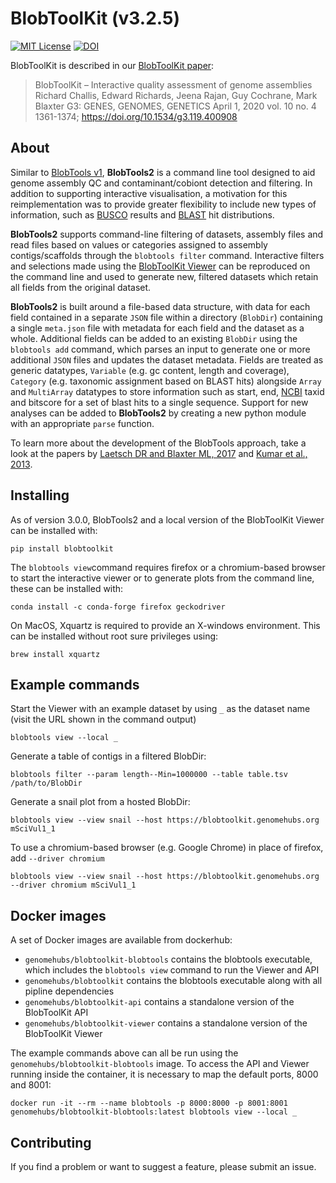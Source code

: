# BlobToolKit (v3.2.5)

[![MIT License](https://img.shields.io/badge/license-MIT-blue.svg)](https://opensource.org/licenses/MIT)
[![DOI](https://zenodo.org/badge/150091036.svg)](https://zenodo.org/badge/latestdoi/150091036)

BlobToolKit is described in our [BlobToolKit paper](https://doi.org/10.1534/g3.119.400908):

> BlobToolKit – Interactive quality assessment of genome assemblies
> Richard Challis, Edward Richards, Jeena Rajan, Guy Cochrane, Mark Blaxter
> G3: GENES, GENOMES, GENETICS April 1, 2020 vol. 10 no. 4 1361-1374;
> https://doi.org/10.1534/g3.119.400908

## About

Similar to [BlobTools v1](https://github.com/DRL/blobtools), **BlobTools2** is a command line tool designed to aid genome assembly QC and contaminant/cobiont detection and filtering. In addition to supporting interactive visualisation, a motivation for this reimplementation was to provide greater flexibility to include new types of information, such as [BUSCO](https://busco.ezlab.org) results and [BLAST](https://blast.ncbi.nlm.nih.gov/Blast.cgi) hit distributions.

**BlobTools2** supports command-line filtering of datasets, assembly files and read files based on values or categories assigned to assembly contigs/scaffolds through the `blobtools filter` command. Interactive filters and selections made using the [BlobToolKit Viewer](https://github.com/blobtoolkit/viewer) can be reproduced on the command line and used to generate new, filtered datasets which retain all fields from the original dataset.

**BlobTools2** is built around a file-based data structure, with data for each field contained in a separate `JSON` file within a directory (`BlobDir`) containing a single `meta.json` file with metadata for each field and the dataset as a whole. Additional fields can be added to an existing `BlobDir` using the `blobtools add` command, which parses an input to generate one or more additional `JSON` files and updates the dataset metadata. Fields are treated as generic datatypes, `Variable` (e.g. gc content, length and coverage), `Category` (e.g. taxonomic assignment based on BLAST hits) alongside `Array` and `MultiArray` datatypes to store information such as start, end, [NCBI](https://www.ncbi.nlm.nih.gov) taxid and bitscore for a set of blast hits to a single sequence. Support for new analyses can be added to **BlobTools2** by creating a new python module with an appropriate `parse` function.

To learn more about the development of the BlobTools approach, take a look at the papers by [Laetsch DR and Blaxter ML, 2017](https://f1000research.com/articles/6-1287/v1) and [Kumar et al., 2013](https://dx.doi.org/10.3389%2Ffgene.2013.00237).

## Installing

As of version 3.0.0, BlobTools2 and a local version of the BlobToolKit Viewer can be installed with:

```
pip install blobtoolkit
```

The `blobtools view`command requires firefox or a chromium-based browser to start the interactive viewer or to generate plots from the command line, these can be installed with:

```
conda install -c conda-forge firefox geckodriver
```

On MacOS, Xquartz is required to provide an X-windows environment. This can be installed without root sure privileges using:

```
brew install xquartz
```

## Example commands

Start the Viewer with an example dataset by using `_` as the dataset name (visit the URL shown in the command output)

```
blobtools view --local _
```

Generate a table of contigs in a filtered BlobDir:

```
blobtools filter --param length--Min=1000000 --table table.tsv /path/to/BlobDir
```

Generate a snail plot from a hosted BlobDir:

```
blobtools view --view snail --host https://blobtoolkit.genomehubs.org mSciVul1_1
```

To use a chromium-based browser (e.g. Google Chrome) in place of firefox, add `--driver chromium`

```
blobtools view --view snail --host https://blobtoolkit.genomehubs.org --driver chromium mSciVul1_1
```

## Docker images

A set of Docker images are available from dockerhub:

- `genomehubs/blobtoolkit-blobtools` contains the blobtools executable, which includes the `blobtools view` command to run the Viewer and API
- `genomehubs/blobtoolkit` contains the blobtools executable along with all pipline dependencies
- `genomehubs/blobtoolkit-api` contains a standalone version of the BlobToolKit API
- `genomehubs/blobtoolkit-viewer` contains a standalone version of the BlobToolKit Viewer

The example commands above can all be run using the `genomehubs/blobtoolkit-blobtools` image. To access the API and Viewer running inside the container, it is necessary to map the default ports, 8000 and 8001:

```
docker run -it --rm --name blobtools -p 8000:8000 -p 8001:8001 genomehubs/blobtoolkit-blobtools:latest blobtools view --local _
```

## Contributing

If you find a problem or want to suggest a feature, please submit an issue.
